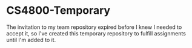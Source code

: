 # CS4800-Temporary
The invitation to my team repository expired before I knew I needed to accept it, so I've created this temporary repository to fulfill assignments until I'm added to it.
